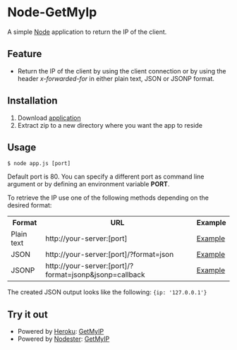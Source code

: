 # Node-GetMyIp
A simple [Node](http://nodejs.org) application to return the IP of the client.

## Feature

- Return the IP of the client by using the client connection or by using the header _x-forwarded-for_ in either plain text, JSON or JSONP format.

## Installation

1. Download [application](https://github.com/carlptr/node-getmyip/zipball/master)
2. Extract zip to a new directory where you want the app to reside

## Usage

	$ node app.js [port]

Default port is 80. You can specify a different port as command line argument or by defining an environment variable __PORT__.

To retrieve the IP use one of the following methods depending on the desired format:
<table>
	<tr>
		<th>Format</th>
		<th>URL</th>
		<th>Example</th>
	</tr>
	<tr>
		<td>Plain text</td>
		<td>http://your-server:[port]</td>
		<td><a href="http://getmyip.nodester.com">Example</a></td>
	</tr>
	<tr>
		<td>JSON</td>
		<td>http://your-server:[port]/?format=json</td>
		<td><a href="http://getmyip.nodester.com/?format=json">Example</a></td>
	</tr>
	<tr>
		<td>JSONP</td>
		<td>http://your-server:[port]/?format=jsonp&jsonp=callback</td>
		<td><a href="http://getmyip.nodester.com/?format=json&jsonp=callback">Example</a></td>
	</tr>
</table>

The created JSON output looks like the following:
```{ip: '127.0.0.1'}```

## Try it out

- Powered by [Heroku](http://heroku,com): [GetMyIP](http://getmyip.heroku.com)
- Powered by [Nodester](http://nodester.com): [GetMyIP](http://getmyip.nodester.com)
